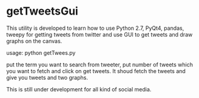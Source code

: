 # getTweetsGui

This utility is developed to learn how to use Python 2.7, PyQt4, pandas, tweepy for getting tweets from twitter and use GUI to get tweets and draw graphs on the canvas.

 usage: python getTwees.py
 
 put the term you want to search from tweeter, put number of tweets which you want to fetch and click on get tweets. It shoud fetch the tweets and give you tweets and two graphs.
 
 This is still under development for all kind of social media.